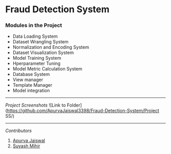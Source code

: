 # Fraud Detection System

### Modules in the Project

- Data Loading System
- Dataset Wrangling System
- Normalization and Encoding System
- Dataset Visualization System
- Model Training System
- Hperparameter Tuning
- Model Metric Calculation System
- Database System
- View manager
- Template Manager
- Model integration

---
*Project Screenshots*
![Link to Folder](https://github.com/ApurvaJaiswal3398/Fraud-Detection-System/Project SS/)

---

*Contributors*
1. [Apurva Jaiswal](https://github.com/ApurvaJaiswal3398/)
2. [Suyash Mihir](https://github.com/mihirsuyash7/)